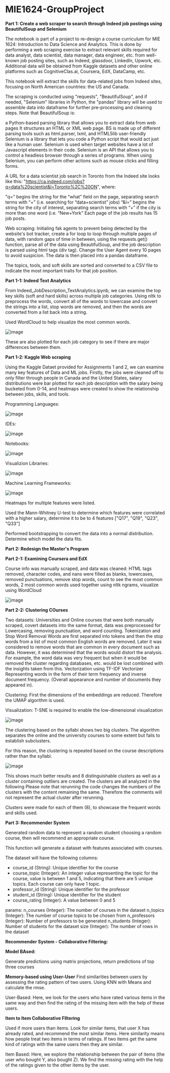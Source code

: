 # MIE1624-GroupProject

**Part 1: Create a web scraper to search through Indeed job postings using BeautifulSoup and Selenium**

The notebook is part of a project to re-design a course curriculum for MIE 1624: Introduction to Data Science and Analytics. This is done by performing a web scraping exercise to extract relevant skills required for data analyst, data scientist, data manager, data engineer, etc. from well-known job posting sites, such as Indeed, glassdoor, LinkedIn, Upwork, etc. Additional data will be obtained from Kaggle datasets and other online platforms such as CognitiveClas.ai, Coursera, EdX, DataCamp, etc.

This notebook will extract the skills for data-related jobs from Indeed sites, focusing on North American countries: the US and Canada.

The scraping is conducted using "requests", "BeautifulSoup", and if needed, "Selenium" libraries in Python, the "pandas" library will be used to assemble data into dataframe for further pre-processing and cleaning steps. Note that BeautifulSoup is:

a Python-based parsing library that allows you to extract data from web pages
It structures an HTML or XML web page. BS is made up of different parsing tools such as html.parser, lxml, and HTML5lib
user-friendly
Selenium is a library that lets you code a Python script that would act just like a human user. Selenium is used when target websites have a lot of Javascript elements in their code. Selenium is an API that allows you to control a headless browser through a series of programs. When using Selenium, you can perform other actions such as mouse clicks and filling forms.

A URL for a data scientist job search in Toronto from the Indeed site looks like this: "https://ca.indeed.com/jobs?q=data%20scientist&l=Toronto%2C%20ON", where:

"q=" begins the string for the “what” field on the page, separating search terms with “+” (i.e. searching for “data+scientist” jobs)
“&l=” begins the string for the city of interest, separating search terms with “+” if the city is more than one word (i.e. “New+York”
Each page of the job results has 15 job posts.

Web scraping: Initialing fak agents to prevent being detected by the website's bot tracker, create a for loop to loop through multiple pages of data, with random gaps of time in between, using the requests.get() function, parse all of the data using BeautifulSoup, and the job description is parsed using html tags (div tag). Change the User Agent every 10 pages to avoid suspicion. The data is then placed into a pandas dataframe.

The topics, tools, and soft skills are sorted and converted to a CSV file to indicate the most important traits for that job position.

**Part 1-1: Indeed Text Analytics**

From Indeed_JobDescription_TextAnalytics.ipynb, we can examine the top key skills (soft and hard skills) across multiple job categories. Using nltk to preprocess the words, convert all of the words to lowercase and convert the strings into a list, stop words are removed, and then the words are converted from a list back into a string. 

Used WordCloud to help visualize the most common words.

![image](https://github.com/user-attachments/assets/48714e28-9003-463f-9897-2f979d53706b)

These are also plotted for each job category to see if there are major differences between them.

**Part 1-2: Kaggle Web scraping**

Using the Kaggle Dataet provided for Assignments 1 and 2, we can examine many key features of Data and ML jobs. Firstly, the jobs were cleaned off to only filter through people in Canada and the United States, salary distributions were bar plotted for each job description with the salary being bucketed from 0-14, and heatmaps were created to show the relationship between jobs, skills, and tools. 

Programming Languages:

![image](https://github.com/user-attachments/assets/b11b89ab-9e87-4b61-87c7-6fce371809e4)

IDEs:

![image](https://github.com/user-attachments/assets/aa27b574-0bb7-40d3-ada7-b07c486a95b2)

Notebooks:

![image](https://github.com/user-attachments/assets/ce4641c8-9757-4a31-bc69-63aa081e228c)

Visualizion Libraries:

![image](https://github.com/user-attachments/assets/19ae05d5-3628-48d8-a185-15e6fdd33750)

Machine Learning Frameworks:

![image](https://github.com/user-attachments/assets/c6b94c30-1e0f-48dc-8425-4d3454bdabc5)

Heatmaps for multiple features were listed. 

Used the Mann-Whitney U-test to determine which features were correlated with a higher salary, determine it to be to 4 features ["Q17", "Q19", "Q23", "Q33"]

Performed bootstrapping to convert the data into a normal distribution. Determine which model the data fits.

**Part 2: Redesign the Master's Program**

**Part 2-1: Examining Coursera and EdX**

Course info was manually scraped, and data was cleaned: HTML tags removed, character codes, and nans were filled as blanks, lowercases, removed punctuations, remove stop words, count to see the most common words, 2 most common words used together using nltk ngrams, visualize using WordCloud

![image](https://github.com/user-attachments/assets/36016c60-abb5-4adc-8da3-664e4e876b48)


**Part 2-2: Clustering COurses**

Two datasets: Universities and Online courses that were both manually scraped, covert datasets into the same format, data was preprocessed for Lowercasing, removing punctuation, and word counting. Tokenization and Stop Word Removal Words are first separated into tokens and then the stop words from a list of most common English words are removed. Later it was considered to remove words that are common in every document such as data. However, it was determined that the words would distort the analysis. For example, the word data was very frequent but when it would be removed the cluster regarding databases, etc. would be lost combined with the insights taken from this. Vectorization using TF-IDF Vectorizer Representing words in the form of their term frequency and inverse document frequency. (Overall appearance and number of documents they appeared in).

Clustering: First the dimensions of the embeddings are reduced. Therefore the UMAP algorithm is used.

Visualization: T-SNE is required to enable the low-dimensional visualization

![image](https://github.com/user-attachments/assets/125f6658-f25b-4748-ae9c-337554584baa)

The clustering based on the syllabi shows two big clusters. The algorithm separates the online and the university courses to some extent but fails to establish subclusters.

For this reason, the clustering is repeated based on the course descriptions rather than the syllabi.

![image](https://github.com/user-attachments/assets/c0dc6e18-3a29-4608-997d-eaf7a26a99a1)

This shows much better results and 8 distinguishable clusters as well as a cluster containing outliers are created. The clusters are all analyzed in the following Please note that rerunning the code changes the numbers of the clusters with the content remaining the same. Therefore the comments will not represent the actual cluster after rerunning.

Clusters were made for each of them (8), to showcase the frequent words and skills used. 

**Part 3: Recommender System**

Generated random data to represent a random student choosing a random course, then will recommend an appropriate course.

This function will generate a dataset with features associated with courses. 

The dataset will have the following columns:
  - course_id (String): Unique identifier for the course
  - course_topic (Integer): An integer value representing the topic for the course, value is between 1 and 5, 
                            indicating that there are 5 unique topics. Each course can only have 1 topic.
  - professor_id (String): Unique identifier for the professor
  - student_id (String): Unique identifier for the student
  - course_rating (Integer): A value between 0 and 5

params:
  n_courses (Integer): The number of courses in the dataset
  n_topics (Integer): The number of course topics to be chosen from
  n_professors (Integer): Number of professors to be generated
  n_students (Integer): Number of students for the dataset
  size (Integer): The number of rows in the dataset

**Recommender System - Collaborative Filtering:**

**Model BAsed:**

Generate predictions using matrix projections, return predictions of top three courses

**Memory-based using User-User**
Find similarities between users by assessing the rating pattern of two users. Using KNN with Means and calculate the rmse.

User-Based: Here, we look for the users who have rated various items in the same way and then find the rating of the missing item with the help of these users.

**Item to Item Collaborative FIltering**

Used if more users than items. Look for similar items, that user X has already rated, and recommend the most similar items. Here similarity means how people treat two items in terms of ratings. If two items get the same kind of ratings with the same users then they are similar.

Item Based: Here, we explore the relationship between the pair of items (the user who bought Y, also bought Z). We find the missing rating with the help of the ratings given to the other items by the user.
